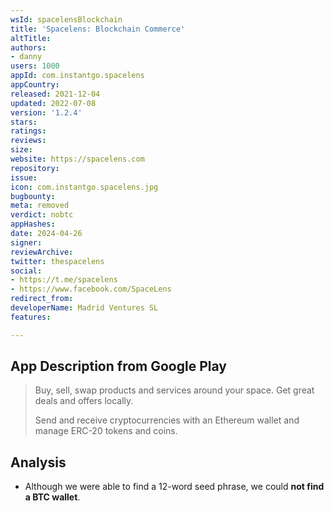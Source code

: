```yaml
---
wsId: spacelensBlockchain
title: 'Spacelens: Blockchain Commerce'
altTitle: 
authors:
- danny
users: 1000
appId: com.instantgo.spacelens
appCountry: 
released: 2021-12-04
updated: 2022-07-08
version: '1.2.4'
stars: 
ratings: 
reviews: 
size: 
website: https://spacelens.com
repository: 
issue: 
icon: com.instantgo.spacelens.jpg
bugbounty: 
meta: removed
verdict: nobtc
appHashes: 
date: 2024-04-26
signer: 
reviewArchive: 
twitter: thespacelens
social:
- https://t.me/spacelens
- https://www.facebook.com/SpaceLens
redirect_from: 
developerName: Madrid Ventures SL
features: 

---
```


## App Description from Google Play

  > Buy, sell, swap products and services around your space. Get great deals and offers locally.
  >
  > Send and receive cryptocurrencies with an Ethereum wallet and manage ERC-20 tokens and coins.

## Analysis 

- Although we were able to find a 12-word seed phrase, we could **not find a BTC wallet**.
